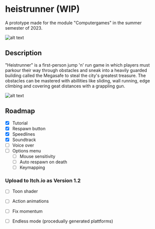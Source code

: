 # heistrunner (WIP)
A prototype made for the module "Computergames" in the summer semester of 2023. 

![alt text](https://github.com/bakateo/heistrunner/main/Assets/mabentiv/Art/PICs&GIFs/MainMenu.png)

## Description
"Heistrunner" is a first-person jump 'n' run game in which players must parkour their way through obstacles and sneak into a heavily guarded building called the Megasafe to steal the city's greatest treasure. The obstacles can be mastered with abillities like sliding, wall running, edge climbing and covering geat distances with a grappling gun.

![alt text](https://github.com//bakateo/heistrunner/main/Assets/mabentiv/Art/PICs&GIFs/heistrunnerdemo.gif)


## Roadmap
- [x] Tutorial
- [x] Respawn button
- [x] Speedlines
- [x] Soundtrack
- [ ] Voice over
- [ ] Options menu
  - [ ] Mouse sensitivity
  - [ ] Auto respawn on death
  - [ ] Keymapping
     
### Upload to Itch.io as Version 1.2

- [ ] Toon shader
- [ ] Action animations
- [ ] Fix momentum
- [ ] Endless mode (procedually generated plattforms)

